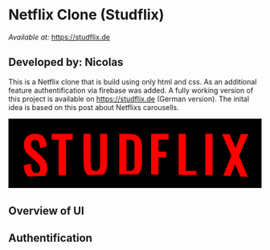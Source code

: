 # Netflix Clone (Studflix)

*Available at:* https://studflix.de

## Developed by: Nicolas

This is a Netflix clone that is build using only html and css. As an additional feature authentification via firebase was added. A fully working version of this project is available on https://studflix.de (German version). The inital idea is based on this post about Netflixs carousells.

![Studflix logo](/public/studflix.png)

## Overview of UI 


## Authentification

